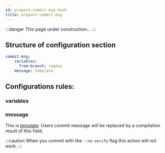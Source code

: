 ```yaml
---
id: prepare-commit-msg-hook
title: prepare-commit-msg
---
```

:::danger
This page under construction...
:::

## Structure of configuration section

```yaml
commit-msg:
    variables:
      from-branch: regexp
    message: template
```

## Configurations rules:

### variables

### message
This is [template](/). Users commit message will be replaced by a compilation result of this field.

:::caution
When you commit with the `--no-verify` flag this action will not work.
:::
